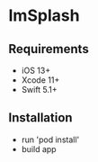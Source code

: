# ImSplash

## Requirements

- iOS 13+
- Xcode 11+
- Swift 5.1+

## Installation

- run 'pod install'
- build app
